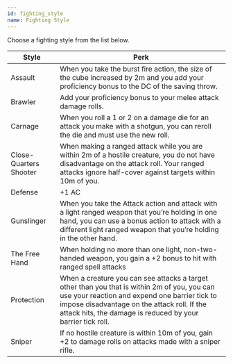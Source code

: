 ```yaml
---
id: fighting_style
name: Fighting Style
---
```

Choose a fighting style from the list below.

Style | Perk
--- | ---
Assault | When you take the burst fire action, the size of the cube increased by 2m and you add your proficiency bonus to the DC of the saving throw.
Brawler | Add your proficiency bonus to your melee attack damage rolls.
Carnage | When you roll a 1 or 2 on a damage die for an attack you make with a shotgun, you can reroll the die and must use the new roll.
Close-Quarters Shooter | When making a ranged attack while you are within 2m of a hostile creature, you do not have disadvantage on the attack roll. Your ranged attacks ignore half-cover against targets within 10m of you.
Defense | +1 AC
Gunslinger | When you take the Attack action and attack with a light ranged weapon that you’re holding in one hand, you can use a bonus action to attack with a different light ranged weapon that you’re holding in the other hand.
The Free Hand | When holding no more than one light, non-two-handed weapon, you gain a +2 bonus to hit with ranged spell attacks
Protection | When a creature you can see attacks a target other than you that is within 2m of you, you can use your reaction and expend one barrier tick to impose disadvantage on the attack roll. If the attack hits, the damage is reduced by your barrier tick roll.
Sniper | If no hostile creature is within 10m of you, gain +2 to damage rolls on attacks made with a sniper rifle.
